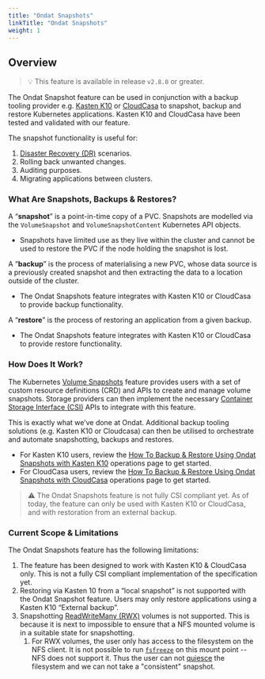 ```yaml
---
title: "Ondat Snapshots"
linkTitle: "Ondat Snapshots"
weight: 1
---
```


## Overview

> 💡 This feature is available in release `v2.8.0` or greater.

The Ondat Snapshot feature can be used in conjunction with a backup tooling provider e.g. [Kasten K10](https://www.kasten.io/product/) or [CloudCasa](https://cloudcasa.io/) to snapshot, backup and restore Kubernetes applications.
Kasten K10 and CloudCasa have been tested and validated with our feature.

The snapshot functionality is useful for:

1. [Disaster Recovery (DR)](https://en.wikipedia.org/wiki/Disaster_recovery) scenarios.
1. Rolling back unwanted changes.
1. Auditing purposes.
1. Migrating applications between clusters.

### What Are Snapshots, Backups & Restores?

A “**snapshot**” is a point-in-time copy of a PVC. Snapshots are modelled via the `VolumeSnapshot` and `VolumeSnapshotContent` Kubernetes API objects.

- Snapshots have limited use as they live within the cluster and cannot be used to restore the PVC if the node holding the snapshot is lost.

A “**backup**” is the process of materialising a new PVC, whose data source is a previously created snapshot and then extracting the data to a location outside of the cluster.

- The Ondat Snapshots feature integrates with Kasten K10 or CloudCasa to provide backup functionality.

A “**restore**” is the process of restoring an application from a given backup.

- The Ondat Snapshots feature integrates with Kasten K10 or CloudCasa to provide restore functionality.

### How Does It Work?

The Kubernetes [Volume Snapshots](https://kubernetes.io/docs/concepts/storage/volume-snapshots/) feature provides users with a set of custom resource definitions (CRD) and APIs to create and manage volume snapshots. Storage providers can then implement the necessary [Container Storage Interface (CSI)](https://kubernetes.io/blog/2019/01/15/container-storage-interface-ga/) APIs to integrate with this feature.

This is exactly what we’ve done at Ondat. Additional backup tooling solutions (e.g. Kasten K10 or Cloudcasa) can then be utilised to orchestrate and automate snapshotting, backups and restores.

- For Kasten K10 users, review the [How To Backup & Restore Using Ondat Snapshots with Kasten K10](/docs/operations/backups-and-restores-with-kastenk10/) operations page to get started.
- For CloudCasa users, review the [How To Backup & Restore Using Ondat Snapshots with CloudCasa](/docs/operations/backups-and-restores-with-ondat-snapshots-and-cloudcasa/) operations page to get started.

> ⚠️ The Ondat Snapshots feature is not fully CSI compliant yet. As of today, the feature can only be used with Kasten K10 or CloudCasa, and with restoration from an external backup.

### Current Scope & Limitations

The Ondat Snapshots feature has the following limitations:

1. The feature has been designed to work with Kasten K10 & CloudCasa only. This is not a fully CSI compliant implementation of the specification yet.
1. Restoring via Kasten 10 from a “local snapshot” is not supported with the Ondat Snapshot feature. Users may only restore applications using a Kasten K10
“External backup”.
1. Snapshotting [ReadWriteMany (RWX)](https://kubernetes.io/docs/concepts/storage/persistent-volumes/#access-modes) volumes is not supported. This is because it is next to impossible to ensure that a NFS mounted volume is in a suitable state for snapshotting.
    1. For RWX volumes, the user only has access to the filesystem on the NFS client. It is not possible to run [`fsfreeze`](https://man7.org/linux/man-pages/man8/fsfreeze.8.html) on this mount point -- NFS does not support it. Thus the user can not [quiesce](https://en.wikipedia.org/wiki/Quiesce) the filesystem and we can not take a "consistent" snapshot.

